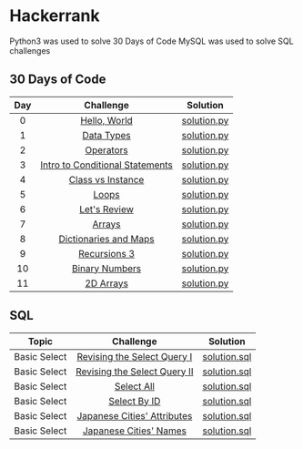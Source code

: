 # Hackerrank
Python3 was used to solve 30 Days of Code
MySQL was used to solve SQL challenges


## 30 Days of Code
Day | Challenge | Solution
:---: | :---: | :---:
0   | [Hello, World](https://www.hackerrank.com/challenges/30-hello-world/problem) | [solution.py](https://github.com/jbaeckn/Hackerrank/blob/master/30_Days_of_Code/day00_hello_world.py)
1   | [Data Types](https://www.hackerrank.com/challenges/30-data-types/problem) | [solution.py](https://github.com/jbaeckn/Hackerrank/blob/master/30_Days_of_Code/day01_data_types.py)
2   | [Operators](https://www.hackerrank.com/challenges/30-operators/problem) | [solution.py](https://github.com/jbaeckn/Hackerrank/blob/master/30_Days_of_Code/day02_operators.py)
3   | [Intro to Conditional Statements](https://www.hackerrank.com/challenges/30-conditional-statements/problem) | [solution.py](https://github.com/jbaeckn/Hackerrank/blob/master/30_Days_of_Code/day03_conditional.py)
4   | [Class vs Instance](https://www.hackerrank.com/challenges/30-class-vs-instance/problem) | [solution.py](https://github.com/jbaeckn/Hackerrank/blob/master/30_Days_of_Code/day04_class_instance.py)
5   | [Loops](https://www.hackerrank.com/challenges/30-loops/problem) | [solution.py](https://github.com/jbaeckn/Hackerrank/blob/master/30_Days_of_Code/day05_loops.py)
6   | [Let's Review](https://www.hackerrank.com/challenges/30-review-loop/problem) | [solution.py](https://github.com/jbaeckn/Hackerrank/blob/master/30_Days_of_Code/day06_string_index.py)
7   | [Arrays](https://www.hackerrank.com/challenges/30-arrays/problem) | [solution.py](https://github.com/jbaeckn/Hackerrank/blob/master/30_Days_of_Code/day07_arrays.py)
8   | [Dictionaries and Maps](https://www.hackerrank.com/challenges/30-dictionaries-and-maps/problem) | [solution.py](https://github.com/jbaeckn/Hackerrank/blob/master/30_Days_of_Code/day08_dictionary_map.py)
9   | [Recursions 3](https://www.hackerrank.com/challenges/30-recursion/problem) | [solution.py](https://github.com/jbaeckn/Hackerrank/blob/master/30_Days_of_Code/day09_recursion.py)
10  | [Binary Numbers](https://www.hackerrank.com/challenges/30-binary-numbers/problem) | [solution.py](https://github.com/jbaeckn/Hackerrank/blob/master/30_Days_of_Code/day10_binarynum.py)
11  | [2D Arrays](https://www.hackerrank.com/challenges/30-2d-arrays/problem) | [solution.py](https://github.com/jbaeckn/Hackerrank/blob/master/30_Days_of_Code/day11_2darrays.py)


## SQL
Topic | Challenge | Solution
:---: | :---: | :---:
Basic Select | [Revising the Select Query I](https://www.hackerrank.com/challenges/revising-the-select-query/problem) | [solution.sql](https://github.com/jbaeckn/Hackerrank/blob/master/SQL/Basic_Select/select_query1.sql)
Basic Select | [Revising the Select Query II](https://www.hackerrank.com/challenges/revising-the-select-query-2/problem) | [solution.sql](https://github.com/jbaeckn/Hackerrank/blob/master/SQL/Basic_Select/select_query2.sql)
Basic Select | [Select All](https://www.hackerrank.com/challenges/select-all-sql/problem) | [solution.sql](https://github.com/jbaeckn/Hackerrank/blob/master/SQL/Basic_Select/select_all.sql)
Basic Select | [Select By ID](https://www.hackerrank.com/challenges/select-by-id/problem) | [solution.sql](https://github.com/jbaeckn/Hackerrank/blob/master/SQL/Basic_Select/select_by_id.sql)
Basic Select | [Japanese Cities' Attributes](https://www.hackerrank.com/challenges/japanese-cities-attributes/problem) | [solution.sql](https://github.com/jbaeckn/Hackerrank/blob/master/SQL/Basic_Select/japanese_city.sql)
Basic Select | [Japanese Cities' Names](https://www.hackerrank.com/challenges/japanese-cities-name/problem) | [solution.sql](https://github.com/jbaeckn/Hackerrank/blob/master/SQL/Basic_Select/japanese_city_name.sql)
